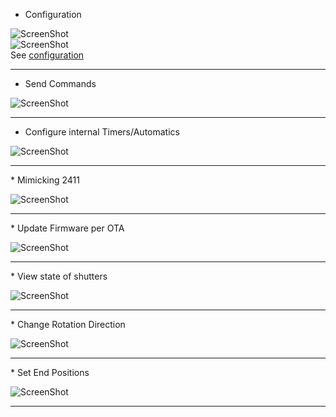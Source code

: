 * Configuration

![ScreenShot](img/tfmcu_settings_net.png)
<br>
![ScreenShot](img/tfmcu_settings_misc.png)
<br>
See [configuration](mcu_config.md)
<hr>

* Send Commands

![ScreenShot](img/tfmcu_cmd.png)
<hr>

* Configure internal Timers/Automatics

![ScreenShot](img/tfmcu_auto.png)
<hr>
* Mimicking 2411 

![ScreenShot](img/tfmcu_wapp_2411.png)
<hr>
* Update Firmware per OTA

![ScreenShot](img/tfmcu_fw.png)
<hr>
* View state of shutters

![ScreenShot](img/tfmcu_pos.png)
<hr>
* Change Rotation Direction

![ScreenShot](img/rot_dir.png)
<hr>
* Set End Positions

![ScreenShot](img/end_pos.png)
<hr>